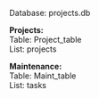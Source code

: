 Database: projects.db <br>

<strong>Projects:</strong><br>
Table: Project_table <br>
List: projects<br>

<strong>Maintenance:</strong><br>
Table: Maint_table <br>
List: tasks
